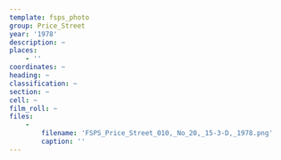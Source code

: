 ```yaml
---
template: fsps_photo
group: Price_Street
year: '1978'
description: ~
places:
    - ''
coordinates: ~
heading: ~
classification: ~
section: ~
cell: ~
film_roll: ~
files:
    -
        filename: 'FSPS_Price_Street_010,_No_20,_15-3-D,_1978.png'
        caption: ''
---
```

